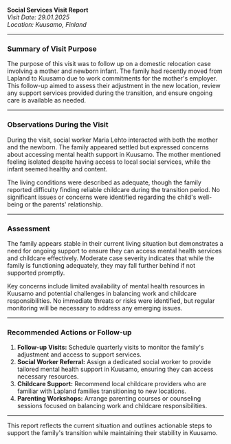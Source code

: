 

**Social Services Visit Report**  
*Visit Date: 29.01.2025*  
*Location: Kuusamo, Finland*  

---

### **Summary of Visit Purpose**

The purpose of this visit was to follow up on a domestic relocation case involving a mother and newborn infant. The family had recently moved from Lapland to Kuusamo due to work commitments for the mother's employer. This follow-up aimed to assess their adjustment in the new location, review any support services provided during the transition, and ensure ongoing care is available as needed.

---

### **Observations During the Visit**

During the visit, social worker Maria Lehto interacted with both the mother and the newborn. The family appeared settled but expressed concerns about accessing mental health support in Kuusamo. The mother mentioned feeling isolated despite having access to local social services, while the infant seemed healthy and content.

The living conditions were described as adequate, though the family reported difficulty finding reliable childcare during the transition period. No significant issues or concerns were identified regarding the child's well-being or the parents' relationship.

---

### **Assessment**

The family appears stable in their current living situation but demonstrates a need for ongoing support to ensure they can access mental health services and childcare effectively. Moderate case severity indicates that while the family is functioning adequately, they may fall further behind if not supported promptly.

Key concerns include limited availability of mental health resources in Kuusamo and potential challenges in balancing work and childcare responsibilities. No immediate threats or risks were identified, but regular monitoring will be necessary to address any emerging issues.

---

### **Recommended Actions or Follow-up**

1. **Follow-up Visits:** Schedule quarterly visits to monitor the family's adjustment and access to support services.
2. **Social Worker Referral:** Assign a dedicated social worker to provide tailored mental health support in Kuusamo, ensuring they can access necessary resources.
3. **Childcare Support:** Recommend local childcare providers who are familiar with Lapland families transitioning to new locations.
4. **Parenting Workshops:** Arrange parenting courses or counseling sessions focused on balancing work and childcare responsibilities.

---

This report reflects the current situation and outlines actionable steps to support the family's transition while maintaining their stability in Kuusamo.
